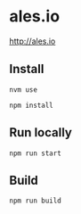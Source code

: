 # ales.io

http://ales.io


## Install

```
nvm use
```

```
npm install
```


## Run locally

```
npm run start
```


## Build

```
npm run build
```
